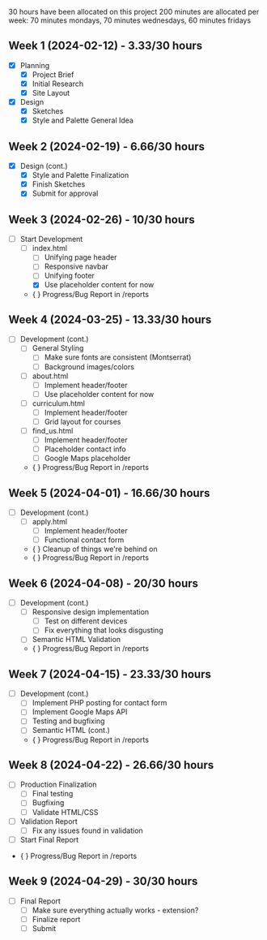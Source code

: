 30 hours have been allocated on this project
200 minutes are allocated per week:
    70 minutes mondays,
    70 minutes wednesdays,
    60 minutes fridays

## Week 1 (2024-02-12) - 3.33/30 hours
- [X] Planning
  - [X] Project Brief
  - [X] Initial Research
  - [X] Site Layout
- [X] Design
  - [X] Sketches
  - [X] Style and Palette General Idea

## Week 2 (2024-02-19) - 6.66/30 hours
- [X] Design (cont.)
  - [X] Style and Palette Finalization
  - [X] Finish Sketches
  - [X] Submit for approval

## Week 3 (2024-02-26) - 10/30 hours
- [ ] Start Development
  - [ ] index.html
    - [ ] Unifying page header
    - [ ] Responsive navbar
    - [ ] Unifying footer
    - [x] Use placeholder content for now
  - { } Progress/Bug Report in /reports

## Week 4 (2024-03-25) - 13.33/30 hours
- [ ] Development (cont.)
  - [ ] General Styling
    - [ ] Make sure fonts are consistent (Montserrat)
    - [ ] Background images/colors
  - [ ] about.html
    - [ ] Implement header/footer
    - [ ] Use placeholder content for now
  - [ ] curriculum.html
    - [ ] Implement header/footer
    - [ ] Grid layout for courses
  - [ ] find_us.html
    - [ ] Implement header/footer
    - [ ] Placeholder contact info
    - [ ] Google Maps placeholder
  - { } Progress/Bug Report in /reports

## Week 5 (2024-04-01) - 16.66/30 hours
- [ ] Development (cont.)
  - [ ] apply.html
    - [ ] Implement header/footer
    - [ ] Functional contact form
  - { } Cleanup of things we're behind on
  - { } Progress/Bug Report in /reports 

## Week 6 (2024-04-08) - 20/30 hours
- [ ] Development (cont.)
  - [ ] Responsive design implementation
    - [ ] Test on different devices
    - [ ] Fix everything that looks disgusting
  - [ ] Semantic HTML Validation
  - { } Progress/Bug Report in /reports

## Week 7 (2024-04-15) - 23.33/30 hours
- [ ] Development (cont.)
  - [ ] Implement PHP posting for contact form
  - [ ] Implement Google Maps API
  - [ ] Testing and bugfixing
  - [ ] Semantic HTML (cont.)
  - { } Progress/Bug Report in /reports

## Week 8 (2024-04-22) - 26.66/30 hours
- [ ] Production Finalization
  - [ ] Final testing
  - [ ] Bugfixing
  - [ ] Validate HTML/CSS
- [ ] Validation Report
  - [ ] Fix any issues found in validation
- [ ] Start Final Report
- { } Progress/Bug Report in /reports

## Week 9 (2024-04-29) - 30/30 hours
- [ ] Final Report
  - [ ] Make sure everything actually works - extension?
  - [ ] Finalize report
  - [ ] Submit